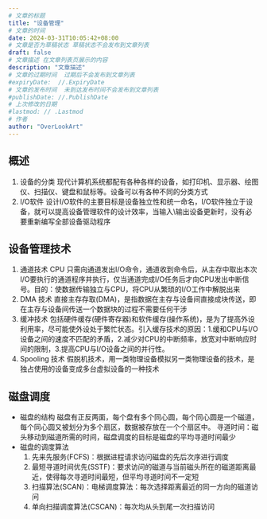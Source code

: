 ```yaml
---
# 文章的标题
title: "设备管理"
# 文章的时间
date: 2024-03-31T10:05:42+08:00
# 文章是否为草稿状态 草稿状态不会发布到文章列表
draft: false
# 文章描述 在文章列表页展示的内容
description: "文章描述"
# 文章的过期时间  过期后不会发布到文章列表
#expiryDate:  //.ExpiryDate
# 文章的发布时间  未到达发布时间不会发布到文章列表
#publishDate: //.PublishDate
# 上次修改的日期
#lastmod: // .Lastmod
# 作者
author: "OverLookArt"
---
```


## 概述

1. 设备的分类
   现代计算机系统都配有各种各样的设备，如打印机、显示器、绘图仪、扫描仪、键盘和鼠标等。设备可以有各种不同的分类方式
2. I/O软件
   设计I/O软件的主要目标是设备独立性和统一命名，I/O软件独立于设备，就可以提高设备管理软件的设计效率，当输入\输出设备更新时，没有必要重新编写全部设备驱动程序

## 设备管理技术

1. 通道技术
   CPU 只需向通道发出I/O命令，通道收到命令后，从主存中取出本次I/O要执行的通道程序并执行，仅当通道完成I/O任务后才向CPU发出中断信号。目的：使数据传输独立与CPU，将CPU从繁琐的I/O工作中解脱出来
2. DMA 技术
   直接主存存取(DMA)，是指数据在主存与设备间直接成块传送，即在主存与设备间传送一个数据块的过程不需要任何干涉
3. 缓冲技术
   包括硬件缓存(硬件寄存器)和软件缓存(操作系统)，是为了提高外设利用率，尽可能使外设处于繁忙状态。引入缓存技术的原因：1.缓和CPU与I/O设备之间的速度不匹配的矛盾，2.减少对CPU的中断频率，放宽对中断响应时间的限制，3.提高CPU与I/O设备之间的并行性。
4. Spooling 技术
   假脱机技术，用一类物理设备模拟另一类物理设备的技术，是独占使用的设备变成多台虚拟设备的一种技术

## 磁盘调度

* 磁盘的结构
  磁盘有正反两面，每个盘有多个同心圆，每个同心圆是一个磁道，每个同心圆又被划分为多个扇区，数据被存放在一个个扇区中。
  寻道时间：磁头移动到磁道所需的时间，磁盘调度的目标是磁盘的平均寻道时间最少
* 磁盘的调度算法
  1. 先来先服务(FCFS)：根据进程请求访问磁盘的先后次序进行调度
  2. 最短寻道时间优先(SSTF)：要求访问的磁道与当前磁头所在的磁道距离最近，使得每次寻道时间最短，但平均寻道时间不一定短
  3. 扫描算法(SCAN)：电梯调度算法：每次选择距离最近的同一方向的磁道访问
  4. 单向扫描调度算法(CSCAN)：每次均从头到尾一次扫描访问